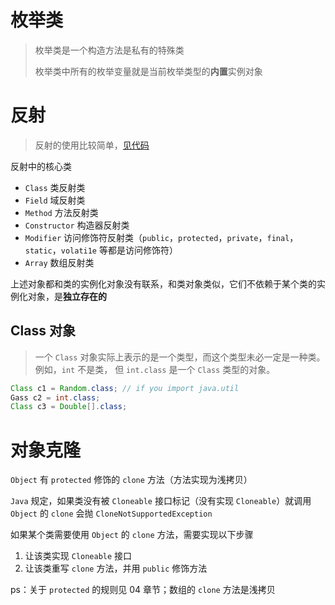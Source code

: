 # 枚举类

> 枚举类是一个构造方法是私有的特殊类
>
> 枚举类中所有的枚举变量就是当前枚举类型的**内置**实例对象


# 反射

> 反射的使用比较简单，[见代码](D:\workspace\IDEA-workspace\Study\JavaSE\src\三反射)

反射中的核心类

- `Class` 类反射类
- `Field` 域反射类
- `Method` 方法反射类
- `Constructor` 构造器反射类
- `Modifier` 访问修饰符反射类（`public`，`protected`，`private`，`final`，`static`，`volati1e` 等都是访问修饰符）
- `Array` 数组反射类


上述对象都和类的实例化对象没有联系，和类对象类似，它们不依赖于某个类的实例化对象，是**独立存在的**


## Class 对象

> 一个 `Class` 对象实际上表示的是一个类型，而这个类型未必一定是一种类。例如，`int` 不是类， 但 `int.class` 是一个 `Class` 类型的对象。 

```java
Class c1 = Random.class; // if you import java.util
Gass c2 = int.class;
Class c3 = Double[].class;
```


# 对象克隆

`Object` 有 `protected` 修饰的 `clone` 方法（方法实现为浅拷贝）

`Java` 规定，如果类没有被 `Cloneable` 接口标记（没有实现 `Cloneable`）就调用 `Object` 的 `clone` 会抛 `CloneNotSupportedException`

如果某个类需要使用 `Object` 的 `clone` 方法，需要实现以下步骤

1. 让该类实现 `Cloneable` 接口
2. 让该类重写 `clone` 方法，并用 `public` 修饰方法


ps：关于 `protected` 的规则见 04 章节；数组的 `clone` 方法是浅拷贝
